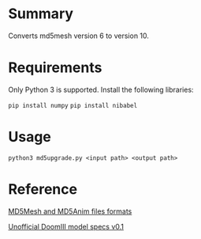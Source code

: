 # Summary

Converts md5mesh version 6 to version 10.

# Requirements

Only Python 3 is supported. Install the following libraries:

`pip install numpy`
`pip install nibabel`

# Usage

`python3 md5upgrade.py <input path> <output path>`

# Reference

[MD5Mesh and MD5Anim files formats](http://tfc.duke.free.fr/coding/md5-specs-en.html)

[Unofficial DoomIII model specs v0.1](https://www.doomworld.com/forum/topic/57897-alpha-shotgun-mod/?page=4&tab=comments#comment-1581404)